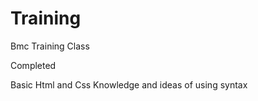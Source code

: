 # Training
Bmc Training Class
<P>Completed</P>

Basic Html and Css Knowledge
and
ideas of using syntax


